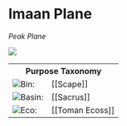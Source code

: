 <!-- wiki-header-section:start -->
# Imaan Plane
_Peak Plane_

<img src="wiki_images/Imaan Plane.png"></img>
<!--
**Imaan Planes**, also known as peak planes, are realms created by [[Zlellis and O'numeume]] to explore extreme ideologies and prevent an [[Imaa]] in the [[Toman Ecoss]]. These planes serve as testing grounds for prevailing beliefs, allowing them to play out in a controlled environment to ensure the balance and harmony of the Toman Ecoss. Each Imaan Plane is shaped by the collective beliefs and actions of its inhabitants, often manifesting as highly thematic and ideologically focused realms.
-->
<!-- wiki-header-section:end -->

<!-- taxonomy-table-section:start -->
<div class="taxonomy-table">
  <table>
    <tr>
      <th colspan="3">Purpose Taxonomy</th>
    </tr>
    <tr>
      <td class="taxon-label"><img src="../svg/bin.svg" class="taxon-icon">Bin:</td>
      <td class="taxon-content" colspan="2">[[Scape]]</td>
    </tr>
    <tr>
      <td class="taxon-label"><img src="../svg/basin.svg" class="taxon-icon">Basin:</td>
      <td class="taxon-content" colspan="2">[[Sacrus]]</td>
    </tr>
    <tr>
      <td class="taxon-label"><img src="../svg/eco.svg" class="taxon-icon">Eco:</td>
      <td class="taxon-content" colspan="2">[[Toman Ecoss]]</td>
    </tr>
  </table>
</div>
<!-- taxonomy-table-section:end -->



<!-- not-for-live-publishing:start -->
<!--
## Main Section

The primary purpose of Imaan Planes is to capture extremism and explore its consequences, preventing an Imaa by identifying and addressing ideological imbalances. The influence of these planes varies, with some exerting significant impact on the Toman Ecoss. Notable Imaan Planes include [[Arkon]], [[Dar]], [[Gaia]], [[Cadence]], [[June Preserve]], and [[Glimpse (Order)]].

### Creation and Function

Imaan Planes are created through a type of [[Source Surge Types#In-between Expansion|Surge]], relying on [[Goda#Cycle of Rebirth|Detritus]] to construct and sustain a realm separate from the Toman Ecoss. This process is made possible through [[Never|Never’s]] soul imprisonment, which allows souls to fuel creation within the plane. Imaan Planes can also be generated by the shared [[Belief Pool]]s of living Toman creatures through their participation in the [[In-between]].

### Appearance and Influence

Imaan Planes become visible to creatures as they approach the [[Belief Pool]] associated with the plane. As a creature nears an Imaan Plane, subtle environmental changes occur, eventually revealing the entire location. These planes often adhere to a strict theme of extremist aesthetics, representing a belief system at its peak or idea of perfection. Changes in the environment are manifestations of the beliefs of creatures, known as [[Merchant System#Source Surge System|Source Surges]].

### Role in the Toman Ecoss

Imaan Planes play a critical role in maintaining the balance and harmony of the Toman Ecoss by exploring the consequences of extreme ideologies. They serve as both a warning and a guide, demonstrating the potential outcomes of unchecked beliefs and providing insight into the nature of creation and destruction.

## Images

<img src="wiki_images/Imaan Plane.png"></img>

## Related Wiki Pages

- [[Toman Ecoss]]
- [[Arkon]]
- [[Dar]]
- [[Gaia]]
- [[Cadence]]
- [[June Preserve]]
- [[Glimpse (Order)]]
- [[In-between]]
- [[Belief Pool]]
- [[Source Surge]]
- [[Never]]
- [[Goda]]
-->
<!-- not-for-live-publishing:end -->

